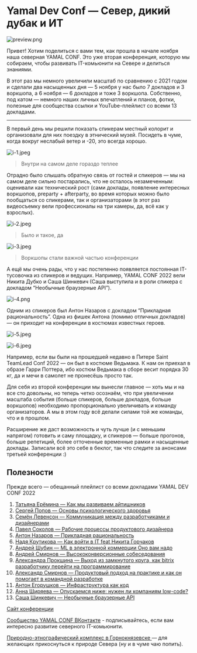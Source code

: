 # Yamal Dev Conf — Север, дикий дубак и ИТ

![preview.png](preview.png)

Привет! Хотим поделиться с вами тем, как прошла в начале ноября наша северная YAMAL CONF. Это уже вторая конференция, которую мы собираем, чтобы развивать IT-комьюнити на Севере и делиться знаниями.

В этот раз мы немного увеличили масштаб по сравнению с 2021 годом и сделали два насыщенных дня — 5 ноября у нас было 7 докладов и 3 воркшопа, а 6 ноября — 6 докладов и тоже 3 воркшопа. Собственно, под катом — немного наших личных впечатлений и планов, фотки, полезные для сообщества ссылки и YouTube-плейлист со всеми 13 докладами.

___

В первый день мы решили показать спикерам местный колорит и организовали для них поездку в этнический музей. Посидеть в чуме, когда вокруг неслабый ветер и -20, это всегда хорошо.

![i-1.jpeg](i-1.jpeg)

>Внутри на самом деле гораздо теплее

Отрадно было слышать обратную связь от гостей и спикеров — мы на самом деле сильно постарались, что не осталось незамеченным: оценивали как технический рост (сами доклады, появление интересных воркшопов, preparty + afterparty, во время которых можно было пообщаться со спикерами, так и организаторами (в этот раз видеосъемку вели профессионалы на три камеры, да, всё как у взрослых).

![i-2.jpeg](i-2.jpeg)

>Было и такое, да

![i-3.jpeg](i-3.jpeg)

>Воркшопы стали важной частью конференции

А ещё мы очень рады, что у нас постепенно появляется постоянная IT-тусовочка из спикеров и ведущих. Например, YAMAL CONF 2022 вели Никита Дубко и Саша Шинкевич (Саша выступила и в роли спикера с докладом “Необычные браузерные API”).

![i-4.png](i-4.png)

Одним из спикеров был Антон Назаров с докладом “Прикладная рациональность”. Одна из фишек Антона (помимо отличных докладов) — он приходит на конференции в костюмах известных героев. 

![i-5.jpeg](i-5.jpeg)

![i-6.jpeg](i-6.jpeg)

Например, если вы были на прошедшей недавно в Питере Saint TeamLead Conf 2022 — он был в костюме Ведьмака. К нам он приехал в образе Гарри Поттера, ибо костюм Ведьмака в сборе весит порядка 30 кг, да и мечи в самолет не пронесёшь просто так.

Для себя из второй конференции мы вынесли главное — хоть мы и на все сто довольны, но теперь четко осознаём, что при увеличении масштаба события (больше спикеров, больше докладов, больше воркшопов) необходимо пропорционально увеличивать и команду организаторов. А мы в этом году всё делали силами той же команды, что и в прошлом.

Расширение же даст возможность и чуть лучше (и с меньшим напрягом) готовить и саму площадку, и спикеров — больше прогонов, больше репетиций, более отточенные временные рамки и насыщенные доклады. Записали всё это себе в беклог, так что следите за анонсами третьей конференции :)

## Полезности
Прежде всего — обещанный плейлист со всеми докладами YAMAL DEV CONF 2022

1. [Татьяна Ерёмина — Как мы развиваем айтишников](https://www.youtube.com/watch?v=C4z2W6DX5HQ&list=PLC0EL4FwYtD8LNK_NfskY0SFSFjq_CfY4&index=2&ab_channel=YAMALDEV)
2. [Сергей Попов — Основы психологического здоровья](https://www.youtube.com/watch?v=dEflAPb29Vw&list=PLC0EL4FwYtD8LNK_NfskY0SFSFjq_CfY4&index=3&ab_channel=YAMALDEV)
3. [Семён Левенсон — Коммуникация между разработчиками и дизайнерами](https://www.youtube.com/watch?v=M5lEIntqrUE&list=PLC0EL4FwYtD8LNK_NfskY0SFSFjq_CfY4&index=4&ab_channel=YAMALDEV)
4. [Павел Соколов — Рабочие процессы продуктового дизайнера](https://www.youtube.com/watch?v=Ht-BDQe24VY&list=PLC0EL4FwYtD8LNK_NfskY0SFSFjq_CfY4&index=5&ab_channel=YAMALDEV)
5. [Антон Назаров — Прикладная рациональность](https://www.youtube.com/watch?v=oJQlcvATpGI&list=PLC0EL4FwYtD8LNK_NfskY0SFSFjq_CfY4&index=6&ab_channel=YAMALDEV)
6. [Надя Крутикова — Как войти в IT feat Никита Горчаков](https://www.youtube.com/watch?v=HnWhTApR0sk&list=PLC0EL4FwYtD8LNK_NfskY0SFSFjq_CfY4&index=7&ab_channel=YAMALDEV)
7. [Андрей Шубин — ML в электронной коммерции Оно вам надо](https://www.youtube.com/watch?v=9OpdD5vRr8s&list=PLC0EL4FwYtD8LNK_NfskY0SFSFjq_CfY4&index=8&ab_channel=YAMALDEV)
8. [Андрей Смирнов — Высококонверсионные собеседования](https://www.youtube.com/watch?v=DUw-2qIl3hc&list=PLC0EL4FwYtD8LNK_NfskY0SFSFjq_CfY4&index=9&ab_channel=YAMALDEV)
9. [Александра Прокшина — Выход из замкнутого круга, как bitrix разработчику перейти на программирование](https://www.youtube.com/watch?v=B_B_cIJgl8E&list=PLC0EL4FwYtD8LNK_NfskY0SFSFjq_CfY4&index=10&ab_channel=YAMALDEV)
10. [Александр Смирнов — Продуктовый подход на практике и как он помогает в командной разработке](https://www.youtube.com/watch?v=1boYQkjzF8o&list=PLC0EL4FwYtD8LNK_NfskY0SFSFjq_CfY4&index=11&ab_channel=YAMALDEV)
11. [Антон Егорушков — Инфраструктура как код](https://www.youtube.com/watch?v=gTgTG2bHNE4&list=PLC0EL4FwYtD8LNK_NfskY0SFSFjq_CfY4&index=12&ab_channel=YAMALDEV)
12. [Анна Ширяева — Опускаемся ниже: нужен ли компаниям low-code?](https://www.youtube.com/watch?v=aS22lp_Bd4I&list=PLC0EL4FwYtD8LNK_NfskY0SFSFjq_CfY4&index=13&ab_channel=YAMALDEV)
13. [Саша Шинкевич — Необычные браузерные API](https://www.youtube.com/watch?v=GBRCrDPCX4g&list=PLC0EL4FwYtD8LNK_NfskY0SFSFjq_CfY4&index=13&t=1843s&ab_channel=YAMALDEV)

[Сайт конференции](https://conf.yamal.dev/)

[Сообщество YAMAL CONF ВКонтакте](https://conf.yamal.dev/) - подписывайтесь, если вам интересно развитие северного IT-комьюнити.

[Природно-этнографический комплекс в Горнокнязевске ](https://www.tourister.ru/world/europe/russia/city/salekhard/museum/31875) — для желающих прикоснуться к природе Севера (ну и в чуме чаю попить).